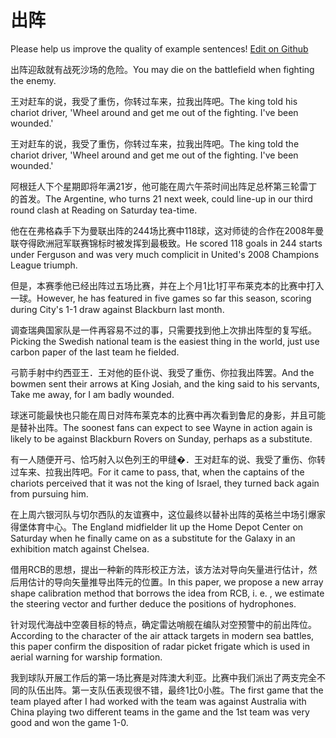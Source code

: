# 出阵

Please help us improve the quality of example sentences! [Edit on Github](https://github.com/jiyushe/jiyu-example-sentence-source/blob/main/chinese/chuzhen_1.md)

<p><span class="chinese">出阵迎敌就有战死沙场的危险。</span><span class="english">You may die on the battlefield when fighting the enemy.</span></p>

<p><span class="chinese">王对赶车的说，我受了重伤，你转过车来，拉我出阵吧。</span><span class="english">The king told his chariot driver, 'Wheel around and get me out of the fighting. I've been wounded.'</span></p>

<p><span class="chinese">王对赶车的说，我受了重伤，你转过车来，拉我出阵吧。</span><span class="english">The king told the chariot driver, 'Wheel around and get me out of the fighting. I've been wounded.'</span></p>

<p><span class="chinese">阿根廷人下个星期即将年满21岁，他可能在周六午茶时间出阵足总杯第三轮雷丁的首发。</span><span class="english">The Argentine, who turns 21 next week, could line-up in our third round clash at Reading on Saturday tea-time.</span></p>

<p><span class="chinese">他在在弗格森手下为曼联出阵的244场比赛中118球，这对师徒的合作在2008年曼联夺得欧洲冠军联赛锦标时被发挥到最极致。</span><span class="english">He scored 118 goals in 244 starts under Ferguson and was very much complicit in United's 2008 Champions League triumph.</span></p>

<p><span class="chinese">但是，本赛季他已经出阵过五场比赛，并在上个月1比1打平布莱克本的比赛中打入一球。</span><span class="english">However, he has featured in five games so far this season, scoring during City's 1-1 draw against Blackburn last month.</span></p>

<p><span class="chinese">调查瑞典国家队是一件再容易不过的事，只需要找到他上次排出阵型的复写纸。</span><span class="english">Picking the Swedish national team is the easiest thing in the world, just use carbon paper of the last team he fielded.</span></p>

<p><span class="chinese">弓箭手射中约西亚王．王对他的臣仆说、我受了重伤、你拉我出阵罢。</span><span class="english">And the bowmen sent their arrows at King Josiah, and the king said to his servants, Take me away, for I am badly wounded.</span></p>

<p><span class="chinese">球迷可能最快也只能在周日对阵布莱克本的比赛中再次看到鲁尼的身影，并且可能是替补出阵。</span><span class="english">The soonest fans can expect to see Wayne in action again is likely to be against Blackburn Rovers on Sunday, perhaps as a substitute.</span></p>

<p><span class="chinese">有一人随便开弓、恰巧射入以色列王的甲缝�．王对赶车的说、我受了重伤、你转过车来、拉我出阵吧。</span><span class="english">For it came to pass, that, when the captains of the chariots perceived that it was not the king of Israel, they turned back again from pursuing him.</span></p>

<p><span class="chinese">在上周六银河队与切尔西队的友谊赛中，这位最终以替补出阵的英格兰中场引爆家得堡体育中心。</span><span class="english">The England midfielder lit up the Home Depot Center on Saturday when he finally came on as a substitute for the Galaxy in an exhibition match against Chelsea.</span></p>

<p><span class="chinese">借用RCB的思想，提出一种新的阵形校正方法，该方法对导向矢量进行估计，然后用估计的导向矢量推导出阵元的位置。</span><span class="english">In this paper, we propose a new array shape calibration method that borrows the idea from RCB, i. e. , we estimate the steering vector and further deduce the positions of hydrophones.</span></p>

<p><span class="chinese">针对现代海战中空袭目标的特点，确定雷达哨舰在编队对空预警中的前出阵位。</span><span class="english">According to the character of the air attack targets in modern sea battles, this paper confirm the disposition of radar picket frigate which is used in aerial warning for warship formation.</span></p>

<p><span class="chinese">我到球队开展工作后的第一场比赛是对阵澳大利亚。比赛中我们派出了两支完全不同的队伍出阵。第一支队伍表现很不错，最终1比0小胜。</span><span class="english">The first game that the team played after I had worked with the team was against Australia with China playing two different teams in the game and the 1st team was very good and won the game 1-0.</span></p>

